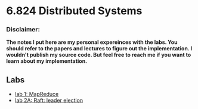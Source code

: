 # 6.824 Distributed Systems

### Disclaimer: 
**The notes I put here are my personal expereinces with the labs. You should refer to the papers and lectures to figure out the implementation. I wouldn't publish my source code. But feel free to reach me if you want to learn about my implementation.**

## Labs

- [lab 1: MapReduce](./Labs/lab1/Lab_1.pdf)
- [lab 2A: Raft: leader election](./Labs/lab2/Lab_2A.pdf)
